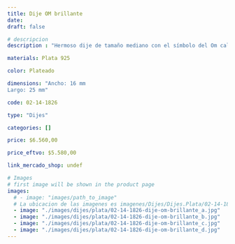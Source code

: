 ```yaml
---
title: Dije OM brillante
date: 
draft: false

# descripcion
description : "Hermoso dije de tamaño mediano con el símbolo del Om calado. Terminación delicada y con un brillo precioso."

materials: Plata 925

color: Plateado

dimensions: "Ancho: 16 mm 
Largo: 25 mm"

code: 02-14-1826

type: "Dijes"

categories: []

price: $6.560,00

price_eftvo: $5.580,00

link_mercado_shop: undef

# Images
# first image will be shown in the product page
images:
  # - image: "images/path_to_image"
  # La ubicacion de las imagenes es imagenes/Dijes/Dijes.Plata/02-14-1826-dije-om-brillante
  - image: "./images/dijes/plata/02-14-1826-dije-om-brillante_a.jpg"
  - image: "./images/dijes/plata/02-14-1826-dije-om-brillante_b.jpg"
  - image: "./images/dijes/plata/02-14-1826-dije-om-brillante_c.jpg"
  - image: "./images/dijes/plata/02-14-1826-dije-om-brillante_d.jpg"
---
```

